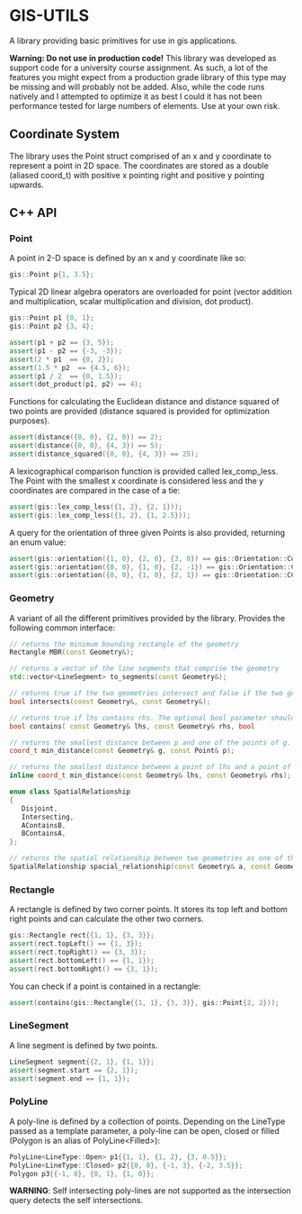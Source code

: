 
# GIS-UTILS

A library providing basic primitives for use in gis applications.

 **Warning: Do not use in production code!** This library was developed as support code for a university course assignment. As such, a lot of the features you might expect from a production grade library of this type may be missing and will probably not be added. Also, while the code runs natively and I attempted to optimize it as best I could it has not been performance tested for large numbers of elements. Use at your own risk.

## Coordinate System

The library uses the Point struct comprised of an x and y coordinate to represent a point in 2D space.
The coordinates are stored as a double (aliased coord_t) with positive x pointing right and positive y pointing upwards.

## C++ API

### Point

A point in 2-D space is defined by an x and y coordinate like so:

``` C++
gis::Point p{1, 3.5};
```

Typical 2D linear algebra operators are overloaded for point (vector addition and multiplication, scalar multiplication and division, dot product).

``` C++
gis::Point p1 {0, 1};
gis::Point p2 {3, 4};

assert(p1 + p2 == {3, 5});
assert(p1 - p2 == {-3, -3});
assert(2 * p1  == {0, 2});
assert(1.5 * p2  == {4.5, 6});
assert(p1 / 2  == {0, 1.5});
assert(dot_product(p1, p2) == 4);
```

Functions for calculating the Euclidean distance and distance squared of two points are provided (distance squared is provided for optimization purposes).

``` C++
assert(distance({0, 0}, {2, 0}) == 2);
assert(distance({0, 0}, {4, 3}) == 5);
assert(distance_squared({0, 0}, {4, 3}) == 25);
```

A lexicographical comparison function is provided called lex_comp_less. The Point with the smallest x coordinate is considered less and the y coordinates are compared in the case of a tie:

``` C++
assert(gis::lex_comp_less({1, 2}, {2, 1}));
assert(gis::lex_comp_less({1, 2}, {1, 2.5}));
```

A query for the orientation of three given Points is also provided, returning an enum value:

``` C++
assert(gis::orientation({1, 0}, {2, 0}, {3, 0}) == gis::Orientation::Colinear);
assert(gis::orientation({0, 0}, {1, 0}, {2, -1}) == gis::Orientation::CW);
assert(gis::orientation({0, 0}, {1, 0}, {2, 1}) == gis::Orientation::CCW);
```

### Geometry

A variant of all the different primitives provided by the library. Provides the following common interface:

``` C++
// returns the minimum bounding rectangle of the geometry
Rectangle MBR(const Geometry&);

// returns a vector of the line segments that comprise the geometry
std::vector<LineSegment> to_segments(const Geometry&);

// returns true if the two geometries intersect and false if the two geometries are disjoint OR if one of them is fully contained by the other. The southern and western boundaries of each geometry are included and the northern and eastern are excluded.
bool intersects(const Geometry&, const Geometry&);

// returns true if lhs contains rhs. The optional bool parameter should be true if it is known that the two geometries do not intersect to avoid an expensive check inside the function.
bool contains( const Geometry& lhs, const Geometry& rhs, bool            certainly_dont_intersect = false);

// returns the smallest distance between p and one of the points of g. If p is contained in g the return value is zero.
coord_t min_distance(const Geometry& g, const Point& p);

// returns the smallest distance between a point of lhs and a point of rhs. If one of the geometries intersects or is contained by the other, the return value is zero.
inline coord_t min_distance(const Geometry& lhs, const Geometry& rhs);

enum class SpatialRelationship
{
   Disjoint,
   Intersecting,
   AContainsB,
   BContainsA,
};

// returns the spatial relationship between two geometries as one of the values of the above enum.
SpatialRelationship spacial_relationship(const Geometry& a, const Geometry& b)

```

### Rectangle

A rectangle is defined by two corner points. It stores its top left and bottom right points and can calculate the other two corners.

``` C++
gis::Rectangle rect{{1, 1}, {3, 3}};
assert(rect.topLeft() == {1, 3});
assert(rect.topRight() == {3, 3});
assert(rect.bottomLeft() == {1, 1});
assert(rect.bottomRight() == {3, 1});
```

You can check if a point is contained in a rectangle:

``` C++
assert(contains(gis::Rectangle{{1, 1}, {3, 3}}, gis::Point{2, 2}));
```

### LineSegment

A line segment is defined by two points.

``` C++
LineSegment segment{{2, 1}, {1, 1}};
assert(segment.start == {2, 1});
assert(segment.end == {1, 1});
```

### PolyLine

A poly-line is defined by a collection of points. Depending on the LineType passed as a template parameter, a poly-line can be open, closed or filled (Polygon is an alias of PolyLine\<Filled>):

```C++
PolyLine<LineType::Open> p1{{1, 1}, {1, 2}, {3, 0.5}};
PolyLine<LineType::Closed> p2{{0, 0}, {-1, 3}, {-2, 3.5}};
Polygon p3{{-1, 0}, {0, 1}, {1, 0}};
```

**WARNING**: Self intersecting poly-lines are not supported as the intersection query detects the self intersections.
